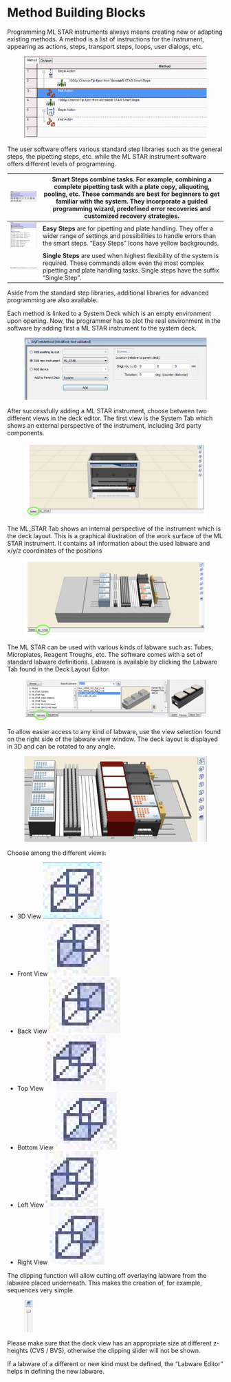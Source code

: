 # Method Building Blocks

Programming ML STAR instruments always means creating new or adapting existing methods. A method is a list of instructions for the instrument, appearing as actions, steps, transport steps, loops, user dialogs, etc.

<figure><img src="../../.gitbook/assets/image (44) (1) (1) (1) (1) (1).png" alt=""><figcaption></figcaption></figure>

The user software offers various standard step libraries such as the general steps, the pipetting steps, etc. while the ML STAR instrument software offers different levels of programming.



| <img src="../../.gitbook/assets/image (45) (1) (1) (1) (1) (1).png" alt="" data-size="original"> | **Smart Steps** combine tasks. For example, combining a complete pipetting task with a plate copy, aliquoting, pooling, etc. These commands are best for beginners to get familiar with the system. They incorporate a guided programming wizard, predefined error recoveries and customized recovery strategies. |
| ------------------------------------------------------------------------------------------------ | ----------------------------------------------------------------------------------------------------------------------------------------------------------------------------------------------------------------------------------------------------------------------------------------------------------------- |
| <img src="../../.gitbook/assets/image (46) (1) (1) (1) (1) (1).png" alt="" data-size="original"> | **Easy Steps** are for pipetting and plate handling. They offer a wider range of settings and possibilities to handle errors than the smart steps. “Easy Steps” Icons have yellow backgrounds.                                                                                                                    |
| <img src="../../.gitbook/assets/image (47) (1) (1) (1) (1) (1).png" alt="" data-size="original"> | **Single Steps** are used when highest flexibility of the system is required. These commands allow even the most complex pipetting and plate handling tasks. Single steps have the suffix “Single Step”.                                                                                                          |

Aside from the standard step libraries, additional libraries for advanced programming are also available.&#x20;

Each method is linked to a System Deck which is an empty environment upon opening. Now, the programmer has to plot the real environment in the software by adding first a ML STAR instrument to the system deck.

<figure><img src="../../.gitbook/assets/image (48) (1) (1) (1) (1) (1).png" alt=""><figcaption></figcaption></figure>

After successfully adding a ML STAR instrument, choose between two different views in the deck editor. The first view is the System Tab which shows an external perspective of the instrument, including 3rd party components.

<figure><img src="../../.gitbook/assets/image (49) (1) (1) (1) (1) (1).png" alt=""><figcaption></figcaption></figure>

The ML\_STAR Tab shows an internal perspective of the instrument which is the deck layout. This is a graphical illustration of the work surface of the ML STAR instrument. It contains all information about the used labware and x/y/z coordinates of the positions

<figure><img src="../../.gitbook/assets/image (50) (1) (1) (1) (1) (1).png" alt=""><figcaption></figcaption></figure>

The ML STAR can be used with various kinds of labware such as: Tubes, Microplates, Reagent Troughs, etc. The software comes with a set of standard labware definitions. Labware is available by clicking the Labware Tab found in the Deck Layout Editor.

<figure><img src="../../.gitbook/assets/image (51) (1) (1) (1) (1) (1).png" alt=""><figcaption></figcaption></figure>

To allow easier access to any kind of labware, use the view selection found on the right side of the labware view window. The deck layout is displayed in 3D and can be rotated to any angle.

<figure><img src="../../.gitbook/assets/image (52) (1) (1) (1) (1) (1).png" alt=""><figcaption></figcaption></figure>

Choose among the different views:

* 3D View <img src="../../.gitbook/assets/image (53) (1) (1) (1) (1).png" alt="" data-size="line">
* Front View<img src="../../.gitbook/assets/image (54) (1) (1) (1) (1).png" alt="" data-size="line">
* Back View <img src="../../.gitbook/assets/image (55) (1) (1) (1) (1).png" alt="" data-size="line">
* Top View <img src="../../.gitbook/assets/image (56) (1) (1) (1) (1).png" alt="" data-size="line">
* Bottom View <img src="../../.gitbook/assets/image (57) (1) (1) (1) (1).png" alt="" data-size="line">
* Left View <img src="../../.gitbook/assets/image (58) (1) (1) (1) (1).png" alt="" data-size="line">
* Right View <img src="../../.gitbook/assets/image (59) (1) (1) (1) (1).png" alt="" data-size="line">

The clipping function will allow cutting off overlaying labware from the labware placed underneath. This makes the creation of, for example, sequences very simple.

<figure><img src="../../.gitbook/assets/image (60) (1) (1) (1) (1).png" alt="" width="20"><figcaption></figcaption></figure>

Please make sure that the deck view has an appropriate size at different z-heights (CVS / BVS), otherwise the clipping slider will not be shown.&#x20;

If a labware of a different or new kind must be defined, the “Labware Editor” helps in defining the new labware.
